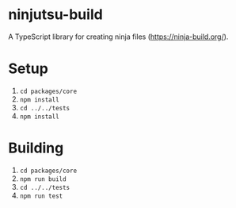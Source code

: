 # ninjutsu-build

A TypeScript library for creating ninja files (https://ninja-build.org/).

# Setup

  1. `cd packages/core`
  2. `npm install`
  3. `cd ../../tests`
  4. `npm install`

# Building

  1. `cd packages/core`
  2. `npm run build`
  3. `cd ../../tests`
  4. `npm run test`

